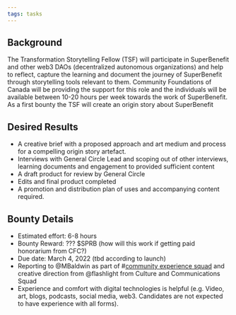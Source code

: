 ```yaml
---
tags: tasks
---
```

## Background
The Transformation Storytelling Fellow (TSF) will participate in SuperBenefit and other web3 DAOs (decentralized autonomous organizations) and help to reflect, capture the learning and document the journey of SuperBenefit through storytelling tools relevant to them. Community Foundations of Canada will be providing the support for this role and the individuals will be available between 10-20 hours per week towards the work of SuperBenefit.
As a first bounty the TSF will create an origin story about SuperBenefit
## Desired Results
- A creative brief with a proposed approach and art medium and process for a compelling origin story artefact. 
- Interviews with General Circle Lead and scoping out of other interviews, learning documents and engagement to provided sufficient content
- A draft product for review by General Circle 
- Edits and final product completed
- A promotion and distribution plan of uses and accompanying content required.

## Bounty Details
- Estimated effort: 6-8 hours
- Bounty Reward: ??? $SPRB (how will this work if getting paid honorarium from CFC?)
- Due date: March 4, 2022 (tbd according to launch)
- Reporting to @MBaldwin as part of #[community experience squad](/notes/archive/clarity/Tags/community%20experience%20squad.md) and creative direction from @flashlight from Culture and Communications Squad 
- Experience and comfort with digital technologies is helpful (e.g. Video, art, blogs, podcasts, social media, web3. Candidates are not expected to have experience with all forms). 
